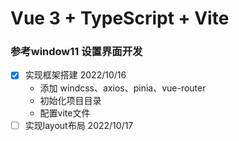 # Vue 3 + TypeScript + Vite


###  参考window11 设置界面开发
- [X] 实现框架搭建     2022/10/16
  - 添加 windcss、axios、pinia、vue-router
  - 初始化项目目录
  - 配置vite文件
- [ ] 实现layout布局   2022/10/17